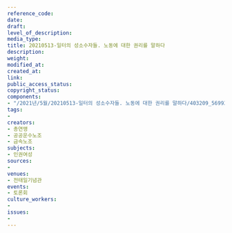 ```yaml
---
reference_code: 
date: 
draft: 
level_of_description: 
media_type: 
title: 20210513-일터의 성소수자들. 노동에 대한 권리를 말하다
description: 
weight: 
modified_at: 
created_at: 
link: 
public_access_status: 
copyright_status: 
components:
- "/2021년/5월/20210513-일터의 성소수자들. 노동에 대한 권리를 말하다/403209_56993_5645.jpg"
tags:
- 
creators:
- 총연맹
- 공공운수노조
- 금속노조
subjects:
- 인권여성
sources:
- 
venues:
- 전태일기념관
events:
- 토론회
culture_workers:
- 
issues:
- 
---
```

